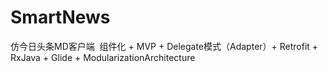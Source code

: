 # SmartNews
仿今日头条MD客户端  组件化 + MVP + Delegate模式（Adapter）+ Retrofit + RxJava + Glide + ModularizationArchitecture
